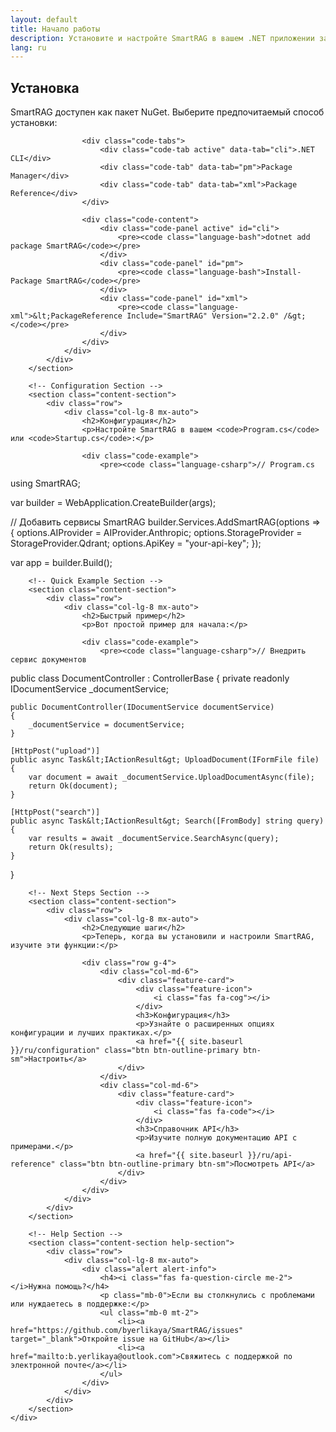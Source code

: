 ```yaml
---
layout: default
title: Начало работы
description: Установите и настройте SmartRAG в вашем .NET приложении за несколько минут
lang: ru
---
```


<div class="page-content">
    <div class="container">
        <!-- Installation Section -->
        <section class="content-section">
            <div class="row">
                <div class="col-lg-8 mx-auto">
                    <h2>Установка</h2>
                    <p>SmartRAG доступен как пакет NuGet. Выберите предпочитаемый способ установки:</p>
                    
                    <div class="code-tabs">
                        <div class="code-tab active" data-tab="cli">.NET CLI</div>
                        <div class="code-tab" data-tab="pm">Package Manager</div>
                        <div class="code-tab" data-tab="xml">Package Reference</div>
                    </div>
                    
                    <div class="code-content">
                        <div class="code-panel active" id="cli">
                            <pre><code class="language-bash">dotnet add package SmartRAG</code></pre>
                        </div>
                        <div class="code-panel" id="pm">
                            <pre><code class="language-bash">Install-Package SmartRAG</code></pre>
                        </div>
                        <div class="code-panel" id="xml">
                            <pre><code class="language-xml">&lt;PackageReference Include="SmartRAG" Version="2.2.0" /&gt;</code></pre>
                        </div>
                    </div>
                </div>
            </div>
        </section>

        <!-- Configuration Section -->
        <section class="content-section">
            <div class="row">
                <div class="col-lg-8 mx-auto">
                    <h2>Конфигурация</h2>
                    <p>Настройте SmartRAG в вашем <code>Program.cs</code> или <code>Startup.cs</code>:</p>
                    
                    <div class="code-example">
                        <pre><code class="language-csharp">// Program.cs
using SmartRAG;

var builder = WebApplication.CreateBuilder(args);

// Добавить сервисы SmartRAG
builder.Services.AddSmartRAG(options =>
{
    options.AIProvider = AIProvider.Anthropic;
    options.StorageProvider = StorageProvider.Qdrant;
    options.ApiKey = "your-api-key";
});

var app = builder.Build();</code></pre>
                    </div>
                </div>
            </div>
        </section>

        <!-- Quick Example Section -->
        <section class="content-section">
            <div class="row">
                <div class="col-lg-8 mx-auto">
                    <h2>Быстрый пример</h2>
                    <p>Вот простой пример для начала:</p>
                    
                    <div class="code-example">
                        <pre><code class="language-csharp">// Внедрить сервис документов
public class DocumentController : ControllerBase
{
    private readonly IDocumentService _documentService;
    
    public DocumentController(IDocumentService documentService)
    {
        _documentService = documentService;
    }
    
    [HttpPost("upload")]
    public async Task&lt;IActionResult&gt; UploadDocument(IFormFile file)
    {
        var document = await _documentService.UploadDocumentAsync(file);
        return Ok(document);
    }
    
    [HttpPost("search")]
    public async Task&lt;IActionResult&gt; Search([FromBody] string query)
    {
        var results = await _documentService.SearchAsync(query);
        return Ok(results);
    }
}</code></pre>
                    </div>
                </div>
            </div>
        </section>

        <!-- Next Steps Section -->
        <section class="content-section">
            <div class="row">
                <div class="col-lg-8 mx-auto">
                    <h2>Следующие шаги</h2>
                    <p>Теперь, когда вы установили и настроили SmartRAG, изучите эти функции:</p>
                    
                    <div class="row g-4">
                        <div class="col-md-6">
                            <div class="feature-card">
                                <div class="feature-icon">
                                    <i class="fas fa-cog"></i>
                                </div>
                                <h3>Конфигурация</h3>
                                <p>Узнайте о расширенных опциях конфигурации и лучших практиках.</p>
                                <a href="{{ site.baseurl }}/ru/configuration" class="btn btn-outline-primary btn-sm">Настроить</a>
                            </div>
                        </div>
                        <div class="col-md-6">
                            <div class="feature-card">
                                <div class="feature-icon">
                                    <i class="fas fa-code"></i>
                                </div>
                                <h3>Справочник API</h3>
                                <p>Изучите полную документацию API с примерами.</p>
                                <a href="{{ site.baseurl }}/ru/api-reference" class="btn btn-outline-primary btn-sm">Посмотреть API</a>
                            </div>
                        </div>
                    </div>
                </div>
            </div>
        </section>

        <!-- Help Section -->
        <section class="content-section help-section">
            <div class="row">
                <div class="col-lg-8 mx-auto">
                    <div class="alert alert-info">
                        <h4><i class="fas fa-question-circle me-2"></i>Нужна помощь?</h4>
                        <p class="mb-0">Если вы столкнулись с проблемами или нуждаетесь в поддержке:</p>
                        <ul class="mb-0 mt-2">
                            <li><a href="https://github.com/byerlikaya/SmartRAG/issues" target="_blank">Откройте issue на GitHub</a></li>
                            <li><a href="mailto:b.yerlikaya@outlook.com">Свяжитесь с поддержкой по электронной почте</a></li>
                        </ul>
                    </div>
                </div>
            </div>
        </section>
    </div>
</div>